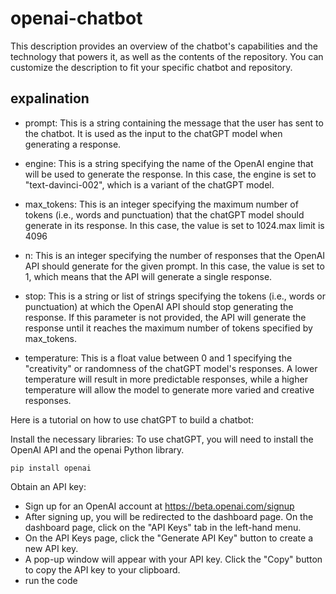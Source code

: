 # openai-chatbot
This description provides an overview of the chatbot's capabilities and the technology that powers it, as well as the contents of the repository. You can customize the description to fit your specific chatbot and repository.

## expalination
- prompt: This is a string containing the message that the user has sent to the chatbot. It is used as the input to the chatGPT model when generating a response.

- engine: This is a string specifying the name of the OpenAI engine that will be used to generate the response. In this case, the engine is set to "text-davinci-002", which is a variant of the chatGPT model.

- max_tokens: This is an integer specifying the maximum number of tokens (i.e., words and punctuation) that the chatGPT model should generate in its response. In this case, the value is set to 1024.max limit is 4096

- n: This is an integer specifying the number of responses that the OpenAI API should generate for the given prompt. In this case, the value is set to 1, which means that the API will generate a single response.

- stop: This is a string or list of strings specifying the tokens (i.e., words or punctuation) at which the OpenAI API should stop generating the response. If this parameter is not provided, the API will generate the response until it reaches the maximum number of tokens specified by max_tokens.

- temperature: This is a float value between 0 and 1 specifying the "creativity" or randomness of the chatGPT model's responses. A lower temperature will result in more predictable responses, while a higher temperature will allow the model to generate more varied and creative responses.

Here is a tutorial on how to use chatGPT to build a chatbot:

Install the necessary libraries:
To use chatGPT, you will need to install the OpenAI API and the openai Python library.

    pip install openai
Obtain an API key:
- Sign up for an OpenAI account at https://beta.openai.com/signup
- After signing up, you will be redirected to the dashboard page. On the dashboard page, click on the "API Keys" tab in the left-hand menu.
- On the API Keys page, click the "Generate API Key" button to create a new API key.
- A pop-up window will appear with your API key. Click the "Copy" button to copy the API key to your clipboard.
- run the code
